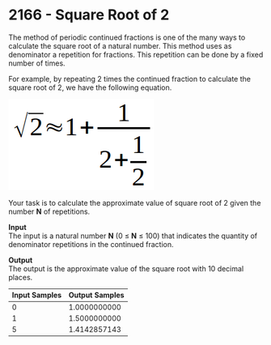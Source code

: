 # 2166 - Square Root of 2

The method of periodic continued fractions is one of the many ways to calculate the square root of a natural number. This method uses as denominator a repetition for fractions. This repetition can be done by a fixed number of times.

For example, by repeating 2 times the continued fraction to calculate the square root of 2, we have the following equation.

![2166_SquareRootOf2.webp](https://github.com/ricrochads/beecrowd-solutions/blob/main/01.Beginner/2166%20-%20Square%20Root%20of%202/2166_SquareRootOf2.webp)

Your task is to calculate the approximate value of square root of 2 given the number **N** of repetitions.

**Input**<br>
The input is a natural number **N** (0 ≤ **N** ≤ 100) that indicates the quantity of denominator repetitions in the continued fraction.

**Output**<br>
The output is the approximate value of the square root with 10 decimal places.

| Input Samples | Output Samples |
|:--------------|:---------------|
| 0             | 1.0000000000   |
| 1             | 1.5000000000   |
| 5             | 1.4142857143   |